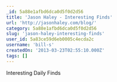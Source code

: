 ```yaml
---
_id: 5a88e1afbd6dca0d5f0d2d56
title: 'Jason Haley - Interesting Finds'
url: 'http://jasonhaley.com/blog/'
category: 5a88e1afbd6dca0d5f0d2d56
slug: 'jason-haley-interesting-finds'
user_id: 5a83ce59d6eb0005c4ecda2c
username: 'bill-s'
createdOn: '2013-03-23T02:55:10.000Z'
tags: []
---
```


Interesting Daily Finds

